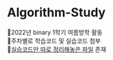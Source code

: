 # Algorithm-Study
🔨2022년 binary 1학기 여름방학 활동   
🔨주차별로 학습코드 및 실습코드 첨부   
🔨[실습코드만 따로 정리해놓은 파일](./실습코드) 존재
